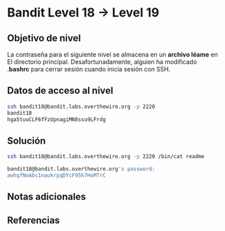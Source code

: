 # Bandit Level 18 → Level 19

## Objetivo de nivel
La contraseña para el siguiente nivel se almacena en un **archivo léame** en El directorio principal. Desafortunadamente, alguien ha modificado .**bashrc** para cerrar sesión cuando inicia sesión con SSH.

## Datos de acceso al nivel
``` bash
ssh bandit18@bandit.labs.overthewire.org -p 2220
bandit18
hga5tuuCLF6fFzUpnagiMN8ssu9LFrdg
```

## Solución
``` bash
ssh bandit18@bandit.labs.overthewire.org -p 2220 /bin/cat readme

bandit18@bandit.labs.overthewire.org's password:
awhqfNnAbc1naukrpqDYcF95h7HoMTrC
```
## Notas adicionales


## Referencias
